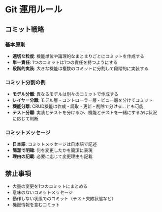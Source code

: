 # Git 運用ルール

## コミット戦略

### 基本原則
- **適切な粒度**: 機能単位や論理的なまとまりごとにコミットを作成する
- **単一責任**: 1つのコミットは1つの責任を持つようにする
- **段階的実装**: 大きな機能は複数のコミットに分割して段階的に実装する

### コミット分割の例
- **モデル分離**: 異なるモデルは別々のコミットで作成する
- **レイヤー分離**: モデル層・コントローラー層・ビュー層を分けてコミット
- **機能分離**: CRUD機能は作成・読取・更新・削除で分けることも可能
- **テスト分離**: 実装とテストを分けるか、機能とテストを一緒にするかは状況に応じて判断

### コミットメッセージ
- **日本語**: コミットメッセージは日本語で記述
- **簡潔で明確**: 何を変更したかを簡潔に表現
- **理由の記載**: 必要に応じて変更理由も記載

## 禁止事項
- 大量の変更を1つのコミットにまとめる
- 意味のないコミットメッセージ
- 動作しない状態でのコミット（テスト失敗状態など）
- 機密情報を含むコミット